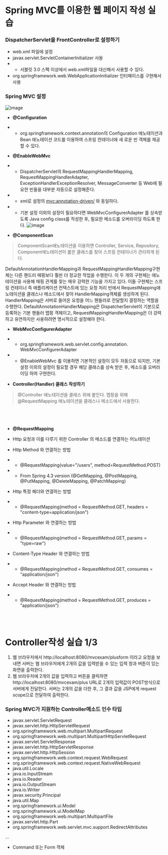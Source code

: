 Spring MVC를 이용한 웹 페이지 작성 실습
==

### DispatcherServlet을 FrontController로 설정하기
- web.xml 파일에 설정
- javax.servlet.ServletContainerInitializer 사용
- - 서블릿 3.0 스펙 이상에서 web.xml파일을 대신해서 사용할 수 있다.
- org.springframework.web.WebApplicationInitializer 인터페이스를 구현해서 사용

### Spring MVC 설정

![image](https://cphinf.pstatic.net/mooc/20180219_209/1519005776948gyaN4_PNG/4.png)

- **@Configuration**
- - org.springframework.context.annotation의 Configuration 애노테이션과 Bean 애노테이션 코드를 이용하여 스프링 컨테이너에 새 로운 빈 객체를 제공할 수 있다.
 - **@EnableWebMvc**
 - - DispatcherServlet의 RequestMappingHandlerMapping, RequestMappingHandlerAdapter, ExceptionHandlerExceptionResolver, MessageConverter 등 Web에 필요한 빈들을 대부분 자동으로 설정해준다.
 - - xml로 설정의 <mvc:annotation-driven/> 와 동일하다.
- - 기본 설정 이외의 설정이 필요하다면 WebMvcConfigurerAdapter 를 상속받도록 Java config class를 작성한 후, 필요한 메소드를 오버라이딩 하도록 한다.
![image](https://cphinf.pstatic.net/mooc/20180219_11/1519005866922qyYP8_PNG/5.png)

- **@ComponentScan**

> ComponentScan애노테이션을 이용하면 Controller, Service, Repository, Component애노테이션이 붙은 클래스를 찾아 스프링 컨테이너가 관리하게 된다.

DefaultAnnotationHandlerMapping과 RequestMappingHandlerMapping구현체는 다른 핸드러 매핑보다 훨씬 더 정교한 작업을 수행한다. 이 두 개의 구현체는 애노테이션을 사용해 매핑 관계를 찾는 매우 강력한 기능을 가지고 있다. 이들 구현체는 스프링 컨테이너 즉 애플리케이션 컨텍스트에 있는 요청 처리 빈에서 RequestMapping애노테이션을 클래스나 메소드에서 찾아 HandlerMapping객체를 생성하게 된다.
HandlerMapping은 서버로 들어온 요청을 어느 핸들러로 전달할지 결정하는 역할을 수행한다.
DefaultAnnotationHandlerMapping은 DispatcherServlet이 기본으로 등록하는 기본 핸들러 맵핑 객체이고, RequestMappingHandlerMapping은 더 강력하고 유연하지만 사용하려면 명시적으로 설정해야 한다.

- **WebMvcConfigurerAdapter**

- - org.springframework.web.servlet.config.annotation. WebMvcConfigurerAdapter
- - @EnableWebMvc 를 이용하면 기본적인 설정이 모두 자동으로 되지만, 기본 설정 이외의 설정이 필요할 경우 해당 클래스를 상속 받은 후, 메소드를 오버라이딩 하여 구현한다.

- **Controller(Handler) 클래스 작성하기**
> @Controller 애노테이션을 클래스 위에 붙인다.
맵핑을 위해 @RequestMapping 애노테이션을 클래스나 메소드에서 사용한다.

<br>

#
- **@RequestMapping**

- Http 요청과 이를 다루기 위한 Controller 의 메소드를 연결하는 어노테이션
- Http Method 와 연결하는 방법
 - - @RequestMapping(value="/users", method=RequestMethod.POST)
 - - From Spring 4.3 version (@GetMapping, @PostMapping, @PutMapping, @DeleteMapping, @PatchMapping)
- Http 특정 해더와 연결하는 방법
 - - @RequestMapping(method = RequestMethod.GET, headers = "content-type=application/json")
- Http Parameter 와 연결하는 방법
 - - @RequestMapping(method = RequestMethod.GET, params = "type=raw")
- Content-Type Header 와 연결하는 방법
 - - @RequestMapping(method = RequestMethod.GET, consumes = "application/json")
- Accept Header 와 연결하는 방법
 - - @RequestMapping(method = RequestMethod.GET, produces = "application/json")

<br>
<br>

Controller작성 실습 1/3
==

1. 웹 브라우저에서 http://localhost:8080/mvcexam/plusform 이라고 요청을 보 내면 서버는 웹 브라우저에게 2개의 값을 입력받을 수 있는 입력 창과 버튼이 있는 화면을 출력한다.
2. 웹 브라우저에 2개의 값을 입력하고 버튼을 클릭하면 http://localhost:8080/mvcexam/plus URL로 2개의 입력값이 POST방식으로 서버에게 전달한다. 서버는 2개의 값을 더한 후, 그 결과 값을 JSP에게 request scope으로 전달하여 출력한다.

### Spring MVC가 지원하는 Controller메소드 인수 타입

- javax.servlet.ServletRequest
- javax.servlet.http.HttpServletRequest
- org.springframework.web.multipart.MultipartRequest
- org.springframework.web.multipart.MultipartHttpServletRequest
- javax.servlet.ServletResponse
- javax.servlet.http.HttpServletResponse
- javax.servlet.http.HttpSession
- org.springframework.web.context.request.WebRequest
- org.springframework.web.context.request.NativeWebRequest
- java.util.Locale
- java.io.InputStream
- java.io.Reader
- java.io.OutputStream
- java.io.Writer
- javax.security.Principal
- java.util.Map
- org.springframework.ui.Model
- org.springframework.ui.ModelMap
- org.springframework.web.multipart.MultipartFile
- javax.servlet.http.Part
- org.springframework.web.servlet.mvc.support.RedirectAttributes

...

- Command 또는 Form 객체
